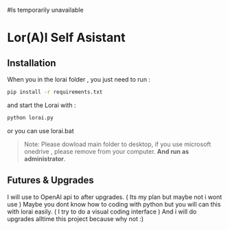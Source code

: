 #Is temporarily unavailable


# Lor(A)I Self Asistant
## Installation

When you in the lorai folder , you just need to run :

```sh
pip install -r requirements.txt
```

and start the Lorai with :

```sh
python lorai.py
```
or you can use lorai.bat

> Note: Please dowload main folder to desktop, if you use microsoft onedrive , please remove from your computer. **And run as administrator**.




## Futures & Upgrades
I will use to OpenAI api to after upgrades. ( Its my plan but maybe not i wont use )
Maybe you dont know how to coding with python but you will can this with lorai easily. ( I try to do a visual coding interface )
And i will do upgrades alltime this project because why not :)
